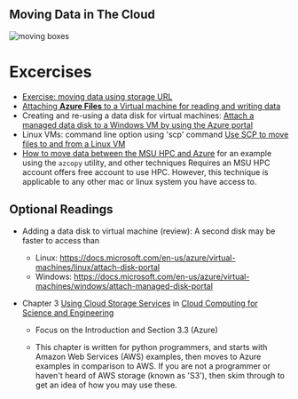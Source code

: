 
##  Moving Data in The Cloud 

![moving boxes](https://media4.giphy.com/media/jYmGmDK3rKdkk/giphy.gif)


# Excercises

- [Exercise: moving data using storage URL](moving_data_with_url_activity.md)
- [Attaching **Azure Files** to a Virtual machine for reading and writing data](../../exercises/exercise_windows_filestorage.md)
- Creating and re-using a data disk for virtual machines: [Attach a managed data disk to a Windows VM by using the Azure portal](https://docs.microsoft.com/en-us/azure/virtual-machines/windows/attach-managed-disk-portal)
- Linux VMs: command line option using 'scp' command  [Use SCP to move files to and from a Linux VM](https://docs.microsoft.com/en-us/azure/virtual-machines/linux/copy-files-to-linux-vm-using-scp)
- [How to move data between the MSU HPC and Azure](how_to_hpc_and_cloudstorage.md) for an example using the `azcopy` utility, and other techniques
  Requires an MSU HPC account offers free account to use HPC. However, this technique is applicable to any other mac or linux system you have access to. 

## Optional Readings

- Adding a data disk to virtual machine (review): 
  A second disk may be faster to access than 
    - Linux: https://docs.microsoft.com/en-us/azure/virtual-machines/linux/attach-disk-portal
    - Windows: https://docs.microsoft.com/en-us/azure/virtual-machines/windows/attach-managed-disk-portal

- Chapter 3 [Using Cloud Storage Services](https://s3.us-east-2.amazonaws.com/a-book/using_storage.html) in [Cloud Computing for Science and Engineering](https://cloud4scieng.org/)  
    - Focus on the Introduction and Section 3.3 (Azure)

    - This chapter is written for python programmers, and starts with Amazon Web Services (AWS) examples, then moves to Azure examples in comparison to AWS.   If you are not a programmer or haven't heard of AWS storage (known as 'S3'), then skim through to get an idea of how you may use these.  